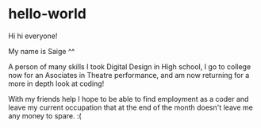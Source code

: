 # hello-world


Hi hi everyone!

My name is Saige ^^

A person of many skills I took Digital Design in High school, I go to college now for an Asociates in Theatre performance, and am now returning for a more in depth look at coding!

With my friends help I hope to be able to find employment as a coder and leave my current occupation that at the end of the month doesn't leave me any money to spare. :(
